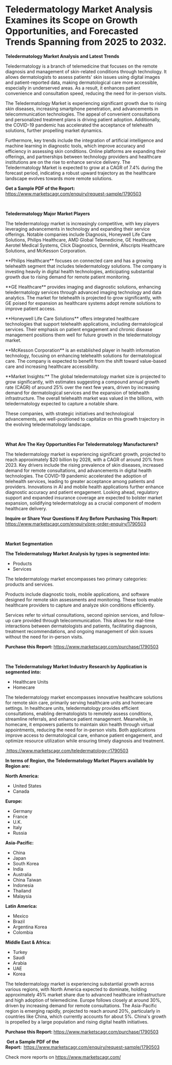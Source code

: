 <p><h1>Teledermatology Market Analysis Examines its Scope on Growth Opportunities, and Forecasted Trends Spanning from 2025 to 2032.</h1></p><p><strong>Teledermatology Market Analysis and Latest Trends</strong></p>
<p><p>Teledermatology is a branch of telemedicine that focuses on the remote diagnosis and management of skin-related conditions through technology. It allows dermatologists to assess patients' skin issues using digital images and patient-reported data, making dermatological care more accessible, especially in underserved areas. As a result, it enhances patient convenience and consultation speed, reducing the need for in-person visits.</p><p>The Teledermatology Market is experiencing significant growth due to rising skin diseases, increasing smartphone penetration, and advancements in telecommunication technologies. The appeal of convenient consultations and personalized treatment plans is driving patient adoption. Additionally, the COVID-19 pandemic has accelerated the acceptance of telehealth solutions, further propelling market dynamics.</p><p>Furthermore, key trends include the integration of artificial intelligence and machine learning in diagnostic tools, which improve accuracy and efficiency in assessing skin conditions. Online platforms are expanding their offerings, and partnerships between technology providers and healthcare institutions are on the rise to enhance service delivery. The Teledermatology Market is expected to grow at a CAGR of 7.4% during the forecast period, indicating a robust upward trajectory as the healthcare landscape evolves towards more remote solutions.</p></p>
<p><strong>Get a Sample PDF of the Report:&nbsp;</strong> <a href="https://www.marketscagr.com/enquiry/request-sample/1790503?utm_campaign=2459&utm_medium=2&utm_source=Github&utm_content=ia&utm_term=10032025&utm_id=teledermatology">https://www.marketscagr.com/enquiry/request-sample/1790503</a></p>
<p>&nbsp;</p>
<p><strong>Teledermatology Major Market Players</strong></p>
<p><p>The teledermatology market is increasingly competitive, with key players leveraging advancements in technology and expanding their service offerings. Notable companies include Diagnosis, Honeywell Life Care Solutions, Philips Healthcare, AMD Global Telemedicine, GE Healthcare, Aerotel Medical Systems, Click Diagnostics, Dermlink, Allscripts Healthcare Solutions, and McKesson Corporation.</p><p>**Philips Healthcare** focuses on connected care and has a growing telehealth segment that includes teledermatology solutions. The company is investing heavily in digital health technologies, anticipating substantial growth due to rising demand for remote patient monitoring.</p><p>**GE Healthcare** provides imaging and diagnostic solutions, enhancing teledermatology services through advanced imaging technology and data analytics. The market for telehealth is projected to grow significantly, with GE poised for expansion as healthcare systems adopt remote solutions to improve patient access.</p><p>**Honeywell Life Care Solutions** offers integrated healthcare technologies that support telehealth applications, including dermatological services. Their emphasis on patient engagement and chronic disease management positions them well for future growth in the teledermatology market.</p><p>**McKesson Corporation** is an established player in health information technology, focusing on enhancing telehealth solutions for dermatological care. The company is expected to benefit from the shift toward value-based care and increasing healthcare accessibility.</p><p>**Market Insights:** The global teledermatology market size is projected to grow significantly, with estimates suggesting a compound annual growth rate (CAGR) of around 25% over the next few years, driven by increasing demand for dermatological services and the expansion of telehealth infrastructure. The overall telehealth market was valued in the billions, with teledermatology expected to capture a notable share.</p><p>These companies, with strategic initiatives and technological advancements, are well-positioned to capitalize on this growth trajectory in the evolving teledermatology landscape.</p></p>
<p>&nbsp;</p>
<p><strong>What Are The Key Opportunities For Teledermatology Manufacturers?</strong></p>
<p><p>The teledermatology market is experiencing significant growth, projected to reach approximately $20 billion by 2028, with a CAGR of around 20% from 2023. Key drivers include the rising prevalence of skin diseases, increased demand for remote consultations, and advancements in digital health technologies. The COVID-19 pandemic accelerated the adoption of telehealth services, leading to greater acceptance among patients and providers. Innovations in AI and mobile health applications further enhance diagnostic accuracy and patient engagement. Looking ahead, regulatory support and expanded insurance coverage are expected to bolster market expansion, solidifying teledermatology as a crucial component of modern healthcare delivery.</p></p>
<p><strong>Inquire or Share Your Questions If Any Before Purchasing This Report:</strong> <a href="https://www.marketscagr.com/enquiry/pre-order-enquiry/1790503?utm_campaign=2459&utm_medium=2&utm_source=Github&utm_content=ia&utm_term=10032025&utm_id=teledermatology">https://www.marketscagr.com/enquiry/pre-order-enquiry/1790503</a></p>
<p>&nbsp;</p>
<p><strong>Market Segmentation</strong></p>
<p><strong>The Teledermatology Market Analysis by types is segmented into:</strong></p>
<p><ul><li>Products</li><li>Services</li></ul></p>
<p><p>The teledermatology market encompasses two primary categories: products and services. </p><p>Products include diagnostic tools, mobile applications, and software designed for remote skin assessments and monitoring. These tools enable healthcare providers to capture and analyze skin conditions efficiently.</p><p>Services refer to virtual consultations, second opinion services, and follow-up care provided through telecommunication. This allows for real-time interactions between dermatologists and patients, facilitating diagnosis, treatment recommendations, and ongoing management of skin issues without the need for in-person visits.</p></p>
<p><strong>Purchase this Report:&nbsp;</strong><a href="https://www.marketscagr.com/purchase/1790503?utm_campaign=2459&utm_medium=2&utm_source=Github&utm_content=ia&utm_term=10032025&utm_id=teledermatology">https://www.marketscagr.com/purchase/1790503</a></p>
<p>&nbsp;</p>
<p><strong>The Teledermatology Market Industry Research by Application is segmented into:</strong></p>
<p><ul><li>Healthcare Units</li><li>Homecare</li></ul></p>
<p><p>The teledermatology market encompasses innovative healthcare solutions for remote skin care, primarily serving healthcare units and homecare settings. In healthcare units, teledermatology provides efficient consultations, enabling dermatologists to remotely assess conditions, streamline referrals, and enhance patient management. Meanwhile, in homecare, it empowers patients to maintain skin health through virtual appointments, reducing the need for in-person visits. Both applications improve access to dermatological care, enhance patient engagement, and optimize resource utilization while ensuring timely diagnosis and treatment.</p></p>
<p><a href="https://www.marketscagr.com/teledermatology-r1790503?utm_campaign=2459&utm_medium=2&utm_source=Github&utm_content=ia&utm_term=10032025&utm_id=teledermatology">&nbsp;https://www.marketscagr.com/teledermatology-r1790503</a></p>
<p><strong>In terms of Region, the Teledermatology Market Players available by Region are:</strong></p>
<p>
    <p> <strong> North America: </strong>
        <ul>
            <li>United States</li>
            <li>Canada</li>
        </ul>
        </p> 
    <p> <strong> Europe: </strong>
        <ul>
            <li>Germany</li>
            <li>France</li>
            <li>U.K.</li>
            <li>Italy</li>
            <li>Russia</li>
        </ul>
        </p> 
    <p> <strong> Asia-Pacific: </strong>
        <ul>
            <li>China</li>
            <li>Japan</li>
            <li>South Korea</li>
            <li>India</li>
            <li>Australia</li>
            <li>China Taiwan</li>
            <li>Indonesia</li>
            <li>Thailand</li>
            <li>Malaysia</li>
        </ul>
        </p> 
    <p> <strong> Latin America: </strong>
        <ul>
            <li>Mexico</li>
            <li>Brazil</li>
            <li>Argentina Korea</li>
            <li>Colombia</li>
        </ul>
        </p> 
    <p> <strong> Middle East & Africa: </strong>
        <ul>
            <li>Turkey</li>
            <li>Saudi</li>
            <li>Arabia</li>
            <li>UAE</li>
            <li>Korea</li>
        </ul>
    </p>
    </p>
<p><p>The teledermatology market is experiencing substantial growth across various regions, with North America expected to dominate, holding approximately 45% market share due to advanced healthcare infrastructure and high adoption of telemedicine. Europe follows closely at around 30%, driven by increasing demand for remote consultations. The Asia-Pacific region is emerging rapidly, projected to reach around 20%, particularly in countries like China, which currently accounts for about 5%. China's growth is propelled by a large population and rising digital health initiatives.</p></p>
<p><strong>Purchase this Report: </strong><a href="https://www.marketscagr.com/purchase/1790503?utm_campaign=2459&utm_medium=2&utm_source=Github&utm_content=ia&utm_term=10032025&utm_id=teledermatology">https://www.marketscagr.com/purchase/1790503</a></p>
<p>&nbsp;<strong>Get a Sample PDF of the Report:&nbsp;&nbsp;</strong><a href="https://www.marketscagr.com/enquiry/request-sample/1790503?utm_campaign=2459&utm_medium=2&utm_source=Github&utm_content=ia&utm_term=10032025&utm_id=teledermatology">https://www.marketscagr.com/enquiry/request-sample/1790503</a></p>
<p><strong></strong></p>
<p>Check more reports on <a href="https://www.marketscagr.com/?utm_campaign=2459&utm_medium=2&utm_source=Github&utm_content=ia&utm_term=10032025&utm_id=teledermatology">https://www.marketscagr.com/</a></p>